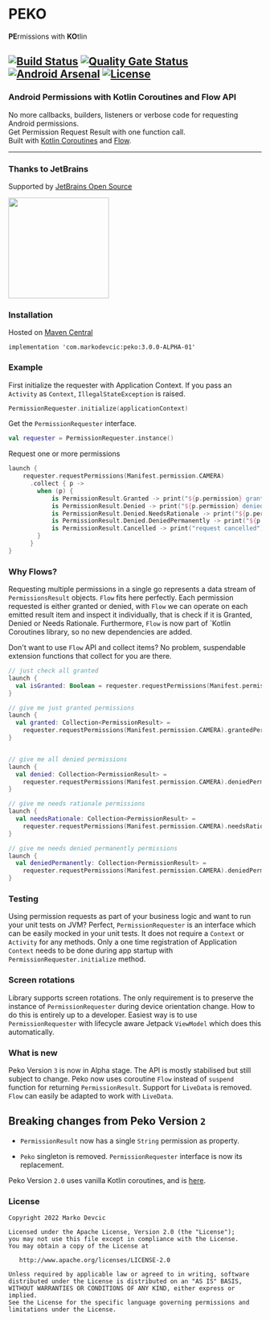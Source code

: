 # PEKO
**PE**rmissions with **KO**tlin

[![Build Status](https://travis-ci.org/deva666/Peko.svg?branch=master)](https://travis-ci.org/deva666/Peko) [![Quality Gate Status](https://sonarcloud.io/api/project_badges/measure?project=deva666_Peko&metric=alert_status)](https://sonarcloud.io/dashboard?id=deva666_Peko) [![Android Arsenal](https://img.shields.io/badge/Android%20Arsenal-Peko-blue.svg?style=flat)](https://android-arsenal.com/details/1/6861) [![License](https://img.shields.io/badge/License-Apache%202.0-blue.svg)](https://opensource.org/licenses/Apache-2.0)
---
### Android Permissions with Kotlin Coroutines and Flow API
No more callbacks, builders, listeners or verbose code for requesting Android permissions.  
Get Permission Request Result with one function call.    
Built with [Kotlin Coroutines](https://github.com/Kotlin/kotlinx.coroutines) and [Flow](https://kotlinlang.org/api/kotlinx.coroutines/kotlinx-coroutines-core/kotlinx.coroutines.flow/-flow/).
***


### Thanks to JetBrains
Supported by [JetBrains Open Source](https://www.jetbrains.com/community/opensource/#support)

[<img src="https://resources.jetbrains.com/storage/products/company/brand/logos/jb_beam.png" width=200 height=200/>](https://www.jetbrains.com/)

### Installation

Hosted on [Maven Central](https://search.maven.org/artifact/com.markodevcic/peko/2.2.0/aar)

```
implementation 'com.markodevcic:peko:3.0.0-ALPHA-01'
```

### Example 
First initialize the requester with Application Context. If you pass an `Activity` as `Context`, `IllegalStateException` is raised.
```kotlin
PermissionRequester.initialize(applicationContext)
```
Get the `PermissionRequester` interface.
```kotlin
val requester = PermissionRequester.instance()
```
Request one or more permissions
```kotlin
launch {
	requester.requestPermissions(Manifest.permission.CAMERA)
      .collect { p ->
        when (p) {
			is PermissionResult.Granted -> print("${p.permission} granted") // nice, proceed 
            is PermissionResult.Denied -> print("${p.permission} denied") // denied, not interested in reason
            is PermissionResult.Denied.NeedsRationale -> print("${p.permission} needs rationale") // show rationale
            is PermissionResult.Denied.DeniedPermanently -> print("${p.permission} denied for good") // no go
            is PermissionResult.Cancelled -> print("request cancelled") // op canceled, repeat the request
        } 
      }
}

```

### Why Flows?
Requesting multiple permissions in a single go represents a data stream of `PermissionsResult` objects. `Flow` fits here perfectly.
Each permission requested is either granted or denied, with `Flow` we can operate on each emitted result item and inspect it individually, that is check if it is Granted, Denied or Needs Rationale.
Furthermore, `Flow` is now part of `Kotlin Coroutines library, so no new dependencies are added.

Don't want to use `Flow` API and collect items? No problem, suspendable extension functions that collect for you are there.
```kotlin
// just check all granted
launch {
  val isGranted: Boolean = requester.requestPermissions(Manifest.permission.CAMERA).allGranted()
}

// give me just granted permissions
launch {
  val granted: Collection<PermissionResult> =
    requester.requestPermissions(Manifest.permission.CAMERA).grantedPermissions()
}


// give me all denied permissions
launch {
  val denied: Collection<PermissionResult> =
    requester.requestPermissions(Manifest.permission.CAMERA).deniedPermissions()
}

// give me needs rationale permissions
launch {
  val needsRationale: Collection<PermissionResult> =
    requester.requestPermissions(Manifest.permission.CAMERA).needsRationalePermissions()
}

// give me needs denied permanently permissions
launch {
  val deniedPermanently: Collection<PermissionResult> =
    requester.requestPermissions(Manifest.permission.CAMERA).deniedPermanently()
}
```

### Testing
Using permission requests as part of your business logic and want to run your unit tests on JVM?
Perfect, `PermissionRequester` is an interface which can be easily mocked in your unit tests. It does not require a `Context` or `Activity` for any methods.
Only a one time registration of Application `Context` needs to be done during app startup with `PermissionRequester.initialize` method.


### Screen rotations
Library supports screen rotations. 
The only requirement is to preserve the instance of `PermissionRequester` during device orientation change. How to do this is entirely up to a developer.
Easiest way is to use `PermissionRequester` with lifecycle aware Jetpack `ViewModel` which does this automatically.


### What is new
Peko Version `3` is now in Alpha stage. The API is mostly stabilised but still subject to change. 
Peko now uses coroutine `Flow` instead of `suspend` function for returning `PermissionResult`.
Support for `LiveData` is removed. `Flow` can easily be adapted to work with `LiveData`.

## Breaking changes from Peko Version `2`

* `PermissionResult` now has a single `String` permission as property.

* `Peko` singleton is removed. `PermissionRequester` interface is now its replacement.



Peko Version `2.0` uses vanilla Kotlin coroutines, and is [here](https://github.com/deva666/Peko/tree/release/2.0.0).


### License
```text
Copyright 2022 Marko Devcic

Licensed under the Apache License, Version 2.0 (the "License");
you may not use this file except in compliance with the License.
You may obtain a copy of the License at

   http://www.apache.org/licenses/LICENSE-2.0

Unless required by applicable law or agreed to in writing, software
distributed under the License is distributed on an "AS IS" BASIS,
WITHOUT WARRANTIES OR CONDITIONS OF ANY KIND, either express or implied.
See the License for the specific language governing permissions and
limitations under the License.
```
